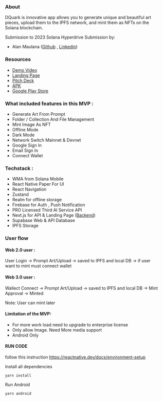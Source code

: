 ### About

DQuark is innovative app allows you to generate unique and beautiful art pieces, upload them to the IPFS network, and mint them as NFTs on the Solana blockchain.

Submission to 2023 Solana Hyperdrive Submission by:
- Alan Maulana ([Github](https://github.com/cryingraven) , [Linkedin](https://www.linkedin.com/in/crlf/))

### Resources
- [Demo Video](https://youtu.be/HXxkrgyiszU)
- [Landing Page](https://dquark.network/)
- [Pitch Deck](https://docs.google.com/presentation/d/e/2PACX-1vRK9ibyxGwVfC81ThU3EhcLmsV4CgHg3DZ7fo1y5mUwJ05bROJ-z6soxTNgMjinrj38BgYweWQ87OJ0/pub?start=false&loop=false&delayms=3000)
- [APK](https://drive.google.com/file/d/1npg1vK2BhzHImeP2UDNpzzHC5psYVt8G/view?usp=sharing)
- [Google Play Store](https://play.google.com/store/apps/details?id=com.dquark.quarkz)

### What included features in this MVP :
- Generate Art From Prompt
- Folder / Collection And File Management
- Mint Image As NFT
- Offline Mode
- Dark Mode
- Network Switch Mainnet & Devnet
- Google Sign In
- Email Sign In
- Connect Wallet

### Techstack :
- WMA from Solana Mobile
- React Native Paper For UI
- React Navigation
- Zustand
- Realm for offline storage
- Firebase for Auth , Push Notification
- PRO Licensed Third AI Service API
- Next.js for API & Landing Page ([Backend](https://github.com/cryingraven/quarkz-web))
- Supabase Web & API Database
- IPFS Storage

### User flow
#### Web 2.0 user :
User Login -> Prompt Art/Upload -> saved to IPFS and local DB -> if user want to mint must connect wallet
#### Web 3.0 user :
Wallect Connect ->  Prompt Art/Upload -> saved to IPFS and local DB -> Mint Approval -> Minted

Note: User can mint later

#### Limitation of the MVP:
- For more work load need to upgrade to enterprise license
- Only allow Image. Need More media support
- Android Only

#### RUN CODE
follow this instruction https://reactnative.dev/docs/environment-setup

Install all dependencies
```
yarn install
```

Run Android
```
yarn android
```
